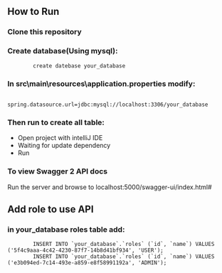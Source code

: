 ## How to Run
### Clone this repository
### Create database(Using mysql):
```
        create datebase your_database
```
### In src\main\resources\application.properties modify:
```
        spring.datasource.url=jdbc:mysql://localhost:3306/your_database
```       

### Then run to create all table:
- Open project with intelliJ IDE
- Waiting for update dependency
- Run
### To view Swagger 2 API docs

Run the server and browse to localhost:5000/swagger-ui/index.html#

## Add role to use API

### in your_database roles table add:
```
        INSERT INTO `your_database`.`roles` (`id`, `name`) VALUES ('5f4c9aaa-4c42-4230-87f7-14b8d41bf934', 'USER');
        INSERT INTO `your_database`.`roles` (`id`, `name`) VALUES ('e3b094ed-7c14-493e-a859-e8f58991192a', 'ADMIN');
``` 